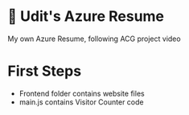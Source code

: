 # 🚀 Udit's Azure Resume
My own Azure Resume, following ACG project video

# First Steps
- Frontend folder contains website files
- main.js contains Visitor Counter code


<!-- This is my Cloud Resume Challenge built on Azure. It's a static website hosted on Azure Storage, with a visitor counter built on Azure Functions. The website is built with HTML, CSS, and JavaScript. The visitor counter is built with .NET 8.0 and Azure Functions using the isolated process model.

If you'd like to build your own, here is the YouTube video [video](https://youtu.be/ieYrBWmkfno).

![architecture](architecture.png)

## 📋 Table of Contents

- [🔍 Demo](#-demo)
- [📝 Pre-requisites](#-pre-requisites)
- [🏗️ Structure](#️-structure)
- [⚙️ Setup](#️-setup)
- [🌐 Frontend Resources](#-frontend-resources)
- [⚡ Backend Resources](#-backend-resources)
- [🧪 Testing Resources](#-testing-resources)
- [🔄 CI/CD Resources](#-cicd-resources)
- [📌 TO DO](#-to-do)
- [👥 Contributing](#-contributing)
- [📜 License](#-license)

## 🔍 Demo

[View it live here](https://www.gpsresume.com/)

## 📝 Pre-requisites

I leverage [Dev Containers](https://code.visualstudio.com/docs/remote/containers) for my development environment. If you'd like to use it, you'll need to install [Docker](https://www.docker.com/products/docker-desktop) and the [Dev Containers](https://marketplace.visualstudio.com/items?itemName=ms-vscode-remote.remote-containers) extension for VS Code.

## 🏗️ Structure

- `frontend/`: Contains the website.
    - `main.js`: Contains visitor counter code.
- `api/`: Contains the .NET 8.0 API deployed on Azure Functions.
    - `Program.cs`: Contains the dependency injection setup and DefaultAzureCredential configuration.
    - `CosmosDbService.cs`: Service for interacting with Cosmos DB.
    - `GetVisitorCounter.cs`: Contains the visitor counter code.
- `.github/workflows/`: Contains CI/CD workflow configurations.
- `.devcontainer`: Contains the container configuration for VS Code.

## ⚙️ Setup

1. Make sure Docker is running.
2. Open the project in VS Code.
3. Press `Ctrl/Cmd + Shift + P` to open the command palette.
4. Type "Reopen in Container" and select:
    - [`.NET API`](.devcontainer/api/devcontainer.json) container for working with the Azure Functions backend.
    - [`JS Frontend`](.devcontainer/frontend/devcontainer.json) container for working with the frontend.
    - [`Tests`](.devcontainer/tests/devcontainer.json) container for running tests.
5. VS Code will reload and you'll be in the container.

## 🌐 Frontend Resources

The front-end is a static site with HTML, CSS, and JavaScript. It includes a visitor counter that fetches data via an API call to an Azure Function.

- 🎨 I used this [template](https://www.styleshout.com/free-templates/ceevee/) to create my site.
- 📡 This [article](https://www.digitalocean.com/community/tutorials/how-to-use-the-javascript-fetch-api-to-get-data) explains how to use the JavaScript Fetch API to make an API call.
- 🗄️ [Azure Storage Explorer](https://azure.microsoft.com/features/storage-explorer/) is a handy tool for working with Storage Accounts.
- 🌍 This is how you can [deploy a static site to blob storage](https://docs.microsoft.com/azure/storage/blobs/storage-blob-static-website-host).

## ⚡ Backend Resources

The back-end is an [HTTP triggered Azure Function](https://docs.microsoft.com/azure/azure-functions/functions-bindings-http-webhook-trigger?tabs=csharp) with Azure Cosmos DB integration. The function is built using .NET 8.0 with the isolated process model and uses DefaultAzureCredential for secure authentication to Cosmos DB.

- 🔧 [Create a Cosmos DB account](https://docs.microsoft.com/azure/cosmos-db/create-cosmosdb-resources-portal)
- 🛠️ [Create an HTTP triggered Azure Function in Visual Studio Code](https://docs.microsoft.com/azure/azure-functions/functions-develop-vs-code?tabs=csharp)
- 🔌 [Azure Functions Cosmos DB bindings](https://docs.microsoft.com/azure/azure-functions/functions-bindings-cosmosdb-v2)
- 📤 [Enable CORS with Azure Functions locally](https://learn.microsoft.com/azure/azure-functions/functions-develop-local#local-settings-file) and once it's [deployed to Azure](https://docs.microsoft.com/azure/azure-functions/functions-how-to-use-azure-function-app-settings?tabs=portal#cors).
- 🔐 [DefaultAzureCredential documentation](https://learn.microsoft.com/dotnet/api/azure.identity.defaultazurecredential)

### 🔑 Authentication

The application uses DefaultAzureCredential to authenticate with Azure Cosmos DB. This simplifies credential management by supporting multiple authentication methods and improves security by eliminating the need for connection strings with sensitive keys.

#### 💻 Local Development

1. Copy `api/local.settings.json.template` to `api/local.settings.json`
2. Set the `CosmosDbEndpoint` to your Cosmos DB endpoint URL
3. For local authentication, you can use:
   - **Azure CLI**: Sign in with `az login` before running the application
   - **Azure Developer CLI**: Sign in with `azd auth login` before running the application
   - **Visual Studio**: Use Visual Studio authentication
   - **Service Principal**: Set `AZURE_TENANT_ID`, `AZURE_CLIENT_ID`, and `AZURE_CLIENT_SECRET` environment variables

The DefaultAzureCredential will automatically detect and use credentials from the development environment.

#### ☁️ Azure Deployment

When deployed to Azure Functions, the app will use the Function App's managed identity:

1. Enable system-assigned managed identity on your Function App
2. Grant the managed identity appropriate permissions on your Cosmos DB account
3. Configure the app setting in your Function App:
   - `CosmosDbEndpoint`: Your Cosmos DB endpoint URL
   - `CosmosDbDatabaseName`: Your database name (e.g., "AzureResume")
   - `CosmosDbContainerName`: Your container name (e.g., "Counter")

## 🧪 Testing Resources

[Testing is important](https://dev.to/flippedcoding/its-important-to-test-your-code-3lid). Though my tests are simple, they exist. I am using .NET but some of these resources will apply to any language.

- 📚 [Getting Started with xUnit.net](https://xunit.net/docs/getting-started/netcore/cmdline)
- 🧩 [Testing Azure Functions](https://techcommunity.microsoft.com/t5/fasttrack-for-azure/azure-functions-part-2-unit-and-integration-testing/ba-p/3769764)

## 🔄 CI/CD Resources

- 🚢 [Deploy a blob storage static site with GitHub Actions](https://docs.microsoft.com/azure/storage/blobs/storage-blobs-static-site-github-actions)
- 🔄 [Deploy an Azure Function to Azure with GitHub Actions](https://github.com/marketplace/actions/azure-functions-action)
- ✅ [Implement .NET testing in GitHub Actions](https://docs.github.com/en/actions/guides/building-and-testing-net)

## 📌 TO DO

- 🔄 Implement tests into CI/CD.
- 🏗️ Create IaC files.
- 📝 Improve tests and tests documentation.

## 👥 Contributing

Contributions are welcome! Please read the [contributing guidelines](CONTRIBUTING.md) first.

## 📜 License

This project is licensed under the MIT License - see the [LICENSE](LICENSE) file for details. -->